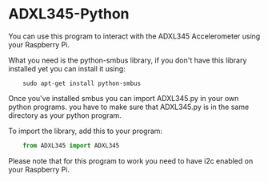 # ADXL345-Python

You can use this program to interact with the ADXL345 Accelerometer using your
Raspberry Pi.

What you need is the python-smbus library, if you don't have this library installed
yet you can install it using:
```
	sudo apt-get install python-smbus
```
	
Once you've installed smbus you can import ADXL345.py in your own python programs.
you have to make sure that ADXL345.py is in the same directory as your python program.

To import the library, add this to your program:

```python
	from ADXL345 import ADXL345
```

Please note that for this program to work you need to have i2c enabled on your Raspberry Pi.